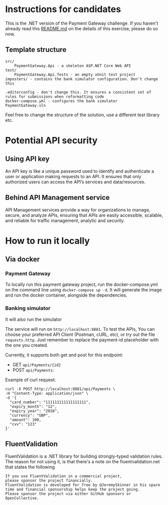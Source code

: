 # Instructions for candidates

This is the .NET version of the Payment Gateway challenge. If you haven't already read this [README.md](https://github.com/cko-recruitment/) on the details of this exercise, please do so now. 

## Template structure
```
src/
    PaymentGateway.Api - a skeleton ASP.NET Core Web API
test/
    PaymentGateway.Api.Tests - an empty xUnit test project
imposters/ - contains the bank simulator configuration. Don't change this

.editorconfig - don't change this. It ensures a consistent set of rules for submissions when reformatting code
docker-compose.yml - configures the bank simulator
PaymentGateway.sln
```

Feel free to change the structure of the solution, use a different test library etc.

# Potential API security
## Using API key
An API key is like a unique password used to identify and authenticate a user or application making requests to an API. 
It ensures that only authorized users can access the API’s services and data/resources.

## Behind API Management service
API Management services provide a way for organizations to manage, secure, and analyze APIs, 
ensuring that APIs are easily accessible, scalable, and reliable for traffic management, analytic and security.


# How to run it locally
## Via docker
### Payment Gateway
To locally run this payment gateway project, run the docker-compose.yml on the command line using `docker-compose up -d`.
It will generate the image and run the docker container, alongside the dependencies. 

### Banking simulator
It will also run the simulator

The service will run on `http://localhost:8081`. To test the APIs, You can choose your preferred API Client (Postman, cURL, etc), 
or try out the file `requests.http`. Just remember to replace the payment-id placeholder with the one you created.

Currently, it supports both get and post for this endpoint:
- GET `api/Payments/{id}`
- POST `api/Payments`:

Example of curl request:
```curl
curl -X POST http://localhost:8081/api/Payments \
-H "Content-Type: application/json" \
-d '{
  "card_number": "111111111111111111",
  "expiry_month": "12",
  "expiry_year": "2028",
  "currency": "GBP",
  "amount": 100,
  "cvv": "123"
}'
```

## FluentValidation
FluentValidation is a .NET library for building strongly-typed validation rules.
The reason for not using it, is that there's a note on the fluentvalidation.net  that states the following
```
If you use FluentValidation in a commercial project, 
please sponsor the project financially. 
FluentValidation is developed for free by @JeremySkinner in his spare time and financial sponsorship helps keep the project going. 
Please sponsor the project via either GitHub sponsors or OpenCollective.
```
